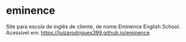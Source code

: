 # eminence
Site para escola de inglês de cliente, de nome Eminence English School.
Acessível em: https://luizarodrigues399.github.io/eminence
